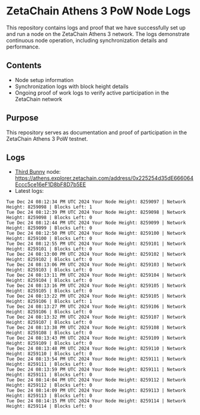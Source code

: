 # ZetaChain Athens 3 PoW Node Logs
This repository contains logs and proof that we have successfully set up and run a node on the ZetaChain Athens 3 network. The logs demonstrate continuous node operation, including synchronization details and performance.

## Contents
- Node setup information
- Synchronization logs with block height details
- Ongoing proof of work logs to verify active participation in the ZetaChain network

## Purpose
This repository serves as documentation and proof of participation in the ZetaChain Athens 3 PoW testnet.

## Logs

- [Third Bunny](https://thirdbunny.xyz/) node: https://athens.explorer.zetachain.com/address/0x225254d35dE666064Eccc5ce16eF1D8bF8D7b5EE
- Latest logs:
```
Tue Dec 24 08:12:34 PM UTC 2024 Your Node Height: 8259097 | Network Height: 8259098 | Blocks Left: 1
Tue Dec 24 08:12:39 PM UTC 2024 Your Node Height: 8259098 | Network Height: 8259098 | Blocks Left: 0
Tue Dec 24 08:12:44 PM UTC 2024 Your Node Height: 8259099 | Network Height: 8259099 | Blocks Left: 0
Tue Dec 24 08:12:50 PM UTC 2024 Your Node Height: 8259100 | Network Height: 8259100 | Blocks Left: 0
Tue Dec 24 08:12:55 PM UTC 2024 Your Node Height: 8259101 | Network Height: 8259101 | Blocks Left: 0
Tue Dec 24 08:13:00 PM UTC 2024 Your Node Height: 8259102 | Network Height: 8259102 | Blocks Left: 0
Tue Dec 24 08:13:06 PM UTC 2024 Your Node Height: 8259103 | Network Height: 8259103 | Blocks Left: 0
Tue Dec 24 08:13:11 PM UTC 2024 Your Node Height: 8259104 | Network Height: 8259104 | Blocks Left: 0
Tue Dec 24 08:13:16 PM UTC 2024 Your Node Height: 8259105 | Network Height: 8259105 | Blocks Left: 0
Tue Dec 24 08:13:22 PM UTC 2024 Your Node Height: 8259105 | Network Height: 8259106 | Blocks Left: 1
Tue Dec 24 08:13:27 PM UTC 2024 Your Node Height: 8259106 | Network Height: 8259106 | Blocks Left: 0
Tue Dec 24 08:13:32 PM UTC 2024 Your Node Height: 8259107 | Network Height: 8259107 | Blocks Left: 0
Tue Dec 24 08:13:38 PM UTC 2024 Your Node Height: 8259108 | Network Height: 8259108 | Blocks Left: 0
Tue Dec 24 08:13:43 PM UTC 2024 Your Node Height: 8259109 | Network Height: 8259109 | Blocks Left: 0
Tue Dec 24 08:13:48 PM UTC 2024 Your Node Height: 8259110 | Network Height: 8259110 | Blocks Left: 0
Tue Dec 24 08:13:54 PM UTC 2024 Your Node Height: 8259111 | Network Height: 8259111 | Blocks Left: 0
Tue Dec 24 08:13:59 PM UTC 2024 Your Node Height: 8259111 | Network Height: 8259111 | Blocks Left: 0
Tue Dec 24 08:14:04 PM UTC 2024 Your Node Height: 8259112 | Network Height: 8259112 | Blocks Left: 0
Tue Dec 24 08:14:09 PM UTC 2024 Your Node Height: 8259113 | Network Height: 8259113 | Blocks Left: 0
Tue Dec 24 08:14:15 PM UTC 2024 Your Node Height: 8259114 | Network Height: 8259114 | Blocks Left: 0
```

